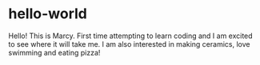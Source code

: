 # hello-world


Hello!
This is Marcy. First time attempting to learn coding and I am excited to see where it will take me. I am also interested in making ceramics, love swimming and eating pizza!
